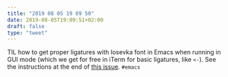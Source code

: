 ```yaml
---
title: "2019 08 05 19 09 50"
date: 2019-08-05T19:09:51+02:00
draft: false
type: "tweet"
---
```

TIL how to get proper ligatures with Iosevka font in Emacs when running in GUI mode (which we get for free in iTerm for basic ligatures, like `<-`). See the instructions at the end of [this issue](https://github.com/hlissner/doom-emacs/issues/695). `#emacs`
